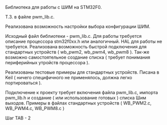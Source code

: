 Библиотека для работы с ШИМ на STM32F0.

Т.З. в файле pwm_lib.c.

Реализована возможность настройки выбора конфигурации ШИМ.

Исходный файл библиотеки - pwm_lib.c.
Для работы требуется описание процессора stm32f0xx.h или аналогичный.
HAL для работы не требуется.
Реализована возможность быстрой подключения для стандартных устройств ( wb_pwm2, wb_pwm4, wb_pwm8 ).
Так-же возможно самостоятельное создание списка ( требует понимания периферийных утройств процессора ). 

Реализованы тестовые примеры для стандартных устройств.
Писана в Keil ( ничего специфичного не применялось, должна легко портироваться ).

Подключение к проекту требует включения файла pwm_lib.c, импорта pwm_lib.h и создание ( или использование готовых )
списка Шим выходов.
Примеры в файлах стандартных устройств ( WB_PWM2.с, WB_PWM4.с, WB_PWM8.с )

Шаг TAB - 2
